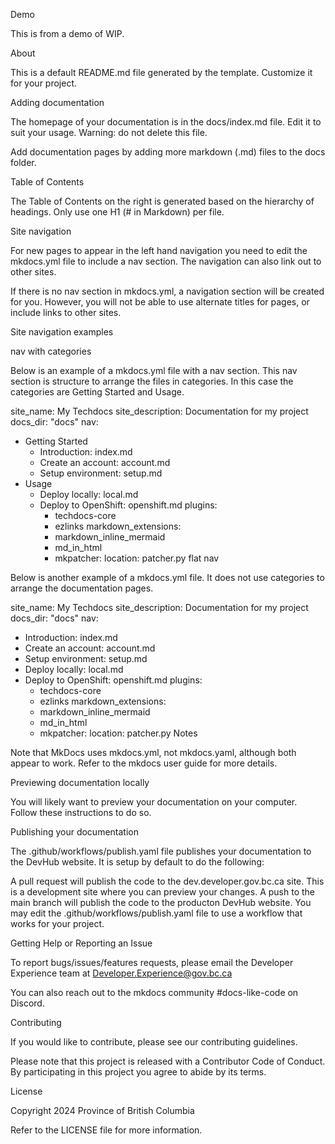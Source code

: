 Demo

This is from a demo of WIP.

About

This is a default README.md file generated by the template. Customize it for your project.

Adding documentation

The homepage of your documentation is in the docs/index.md file. Edit it to suit your usage. Warning: do not delete this file.

Add documentation pages by adding more markdown (.md) files to the docs folder.

Table of Contents

The Table of Contents on the right is generated based on the hierarchy of headings. Only use one H1 (# in Markdown) per file.

Site navigation

For new pages to appear in the left hand navigation you need to edit the mkdocs.yml file to include a nav section. The navigation can also link out to other sites.

If there is no nav section in mkdocs.yml, a navigation section will be created for you. However, you will not be able to use alternate titles for pages, or include links to other sites.

Site navigation examples

nav with categories

Below is an example of a mkdocs.yml file with a nav section. This nav section is structure to arrange the files in categories. In this case the categories are Getting Started and Usage.

site_name: My Techdocs
site_description: Documentation for my project
docs_dir: "docs"
nav:
- Getting Started
  - Introduction: index.md
  - Create an account: account.md
  - Setup environment: setup.md
- Usage
  - Deploy locally: local.md 
  - Deploy to OpenShift: openshift.md
plugins:
    - techdocs-core
    - ezlinks
markdown_extensions:
    - markdown_inline_mermaid
    - md_in_html
    -   mkpatcher:
            location: patcher.py
flat nav

Below is another example of a mkdocs.yml file. It does not use categories to arrange the documentation pages.

site_name: My Techdocs
site_description: Documentation for my project
docs_dir: "docs"
nav:
  - Introduction: index.md
  - Create an account: account.md
  - Setup environment: setup.md
  - Deploy locally: local.md 
  - Deploy to OpenShift: openshift.md
plugins:
    - techdocs-core
    - ezlinks
markdown_extensions:
    - markdown_inline_mermaid
    - md_in_html
    -   mkpatcher:
            location: patcher.py
Notes

Note that MkDocs uses mkdocs.yml, not mkdocs.yaml, although both appear to work. Refer to the mkdocs user guide for more details.

Previewing documentation locally

You will likely want to preview your documentation on your computer. Follow these instructions to do so.

Publishing your documentation

The .github/workflows/publish.yaml file publishes your documentation to the DevHub website. It is setup by default to do the following:

A pull request will publish the code to the dev.developer.gov.bc.ca site. This is a development site where you can preview your changes.
A push to the main branch will publish the code to the producton DevHub website.
You may edit the .github/workflows/publish.yaml file to use a workflow that works for your project.

Getting Help or Reporting an Issue

To report bugs/issues/features requests, please email the Developer Experience team at Developer.Experience@gov.bc.ca

You can also reach out to the mkdocs community #docs-like-code on Discord.

Contributing

If you would like to contribute, please see our contributing guidelines.

Please note that this project is released with a Contributor Code of Conduct. By participating in this project you agree to abide by its terms.

License

Copyright 2024 Province of British Columbia

Refer to the LICENSE file for more information.
